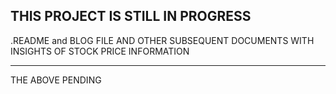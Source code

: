 ## THIS PROJECT IS STILL IN PROGRESS

.README and BLOG FILE AND OTHER SUBSEQUENT DOCUMENTS WITH INSIGHTS OF STOCK PRICE INFORMATION 

-----------------------
THE ABOVE PENDING
